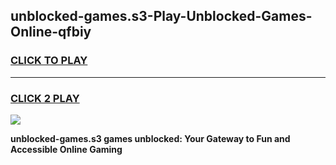 
## unblocked-games.s3-Play-Unblocked-Games-Online-qfbiy
<h3>
<a href="https://premium76.site?title=unblocked-games.s3&ref=25A">CLICK TO PLAY</a></h3>
<hr>

<h3>
<a href="https://premium76.site?title=unblocked-games.s3&ref=25A">CLICK 2 PLAY</a>
  
</h3>

<a href="https://premium76.site?title=unblocked-games.s3&ref=25A"><img src="https://clearcache.store/games.png"></a>


**unblocked-games.s3 games unblocked: Your Gateway to Fun and Accessible Online Gaming**

